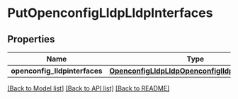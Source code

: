 # PutOpenconfigLldpLldpInterfaces

## Properties
Name | Type | Description | Notes
------------ | ------------- | ------------- | -------------
**openconfig_lldpinterfaces** | [**OpenconfigLldpLldpOpenconfiglldplldpInterfaces**](OpenconfigLldpLldpOpenconfiglldplldpInterfaces.md) |  | [optional] 

[[Back to Model list]](../README.md#documentation-for-models) [[Back to API list]](../README.md#documentation-for-api-endpoints) [[Back to README]](../README.md)


